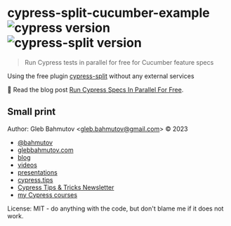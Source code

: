 # cypress-split-cucumber-example ![cypress version](https://img.shields.io/badge/cypress-12.5.1-brightgreen) ![cypress-split version](https://img.shields.io/badge/cypress--split-1.2.0-brightgreen)

> Run Cypress tests in parallel for free for Cucumber feature specs

Using the free plugin [cypress-split](https://github.com/bahmutov/cypress-split) without any external services

📝 Read the blog post [Run Cypress Specs In Parallel For Free](https://glebbahmutov.com/blog/cypress-parallel-free/).

## Small print

Author: Gleb Bahmutov &lt;gleb.bahmutov@gmail.com&gt; &copy; 2023

- [@bahmutov](https://twitter.com/bahmutov)
- [glebbahmutov.com](https://glebbahmutov.com)
- [blog](https://glebbahmutov.com/blog)
- [videos](https://www.youtube.com/glebbahmutov)
- [presentations](https://slides.com/bahmutov)
- [cypress.tips](https://cypress.tips)
- [Cypress Tips & Tricks Newsletter](https://cypresstips.substack.com/)
- [my Cypress courses](https://cypress.tips/courses)

License: MIT - do anything with the code, but don't blame me if it does not work.
